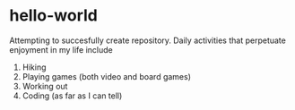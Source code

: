 # hello-world
Attempting to succesfully create repository.
Daily activities that perpetuate enjoyment in my life include
  1. Hiking
  2. Playing games (both video and board games)
  3. Working out
  4. Coding (as far as I can tell)
